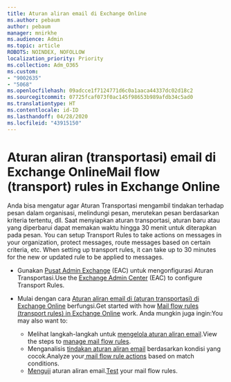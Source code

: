 ```yaml
---
title: Aturan aliran email di Exchange Online
ms.author: pebaum
author: pebaum
manager: mnirkhe
ms.audience: Admin
ms.topic: article
ROBOTS: NOINDEX, NOFOLLOW
localization_priority: Priority
ms.collection: Adm_O365
ms.custom:
- "9002635"
- "5068"
ms.openlocfilehash: 09adcce1f7124771d6c0a1aaca44337dc02d18c2
ms.sourcegitcommit: 07725fcaf073f0ac145f98653b989afdb34c5ad0
ms.translationtype: HT
ms.contentlocale: id-ID
ms.lasthandoff: 04/28/2020
ms.locfileid: "43915150"
---
```

# <a name="mail-flow-transport-rules-in-exchange-online"></a><span data-ttu-id="03cd6-102">Aturan aliran (transportasi) email di Exchange Online</span><span class="sxs-lookup"><span data-stu-id="03cd6-102">Mail flow (transport) rules in Exchange Online</span></span>

<span data-ttu-id="03cd6-103">Anda bisa mengatur agar Aturan Transportasi mengambil tindakan terhadap pesan dalam organisasi, melindungi pesan, merutekan pesan berdasarkan kriteria tertentu, dll. Saat menyiapkan aturan transportasi, aturan baru atau yang diperbarui dapat memakan waktu hingga 30 menit untuk diterapkan pada pesan. </span><span class="sxs-lookup"><span data-stu-id="03cd6-103">You can setup Transport Rules to take actions on messages in your organization, protect messages, route messages based on certain criteria, etc.  When setting up transport rules, it can take up to 30 minutes for the new or updated rule to be applied to messages.</span></span>

- <span data-ttu-id="03cd6-104">Gunakan [Pusat Admin Exchange](https://go.microsoft.com/fwlink/p/?linkid=834822) (EAC) untuk mengonfigurasi Aturan Transportasi.</span><span class="sxs-lookup"><span data-stu-id="03cd6-104">Use the [Exchange Admin Center](https://go.microsoft.com/fwlink/p/?linkid=834822) (EAC) to configure Transport Rules.</span></span>

- <span data-ttu-id="03cd6-105">Mulai dengan cara [Aturan aliran email di (aturan transportasi) di Exchange Online](https://docs.microsoft.com/exchange/security-and-compliance/mail-flow-rules/mail-flow-rules) berfungsi.</span><span class="sxs-lookup"><span data-stu-id="03cd6-105">Get started with how [Mail flow rules (transport rules) in Exchange Online](https://docs.microsoft.com/exchange/security-and-compliance/mail-flow-rules/mail-flow-rules) work.</span></span> <span data-ttu-id="03cd6-106">Anda mungkin juga ingin:</span><span class="sxs-lookup"><span data-stu-id="03cd6-106">You may also want to:</span></span>

    - <span data-ttu-id="03cd6-107">Melihat langkah-langkah untuk [mengelola aturan aliran email](https://docs.microsoft.com/exchange/security-and-compliance/mail-flow-rules/manage-mail-flow-rules).</span><span class="sxs-lookup"><span data-stu-id="03cd6-107">View the steps to [manage mail flow rules](https://docs.microsoft.com/exchange/security-and-compliance/mail-flow-rules/manage-mail-flow-rules).</span></span>
    - <span data-ttu-id="03cd6-108">Menganalisis [tindakan aturan aliran email](https://docs.microsoft.com/exchange/security-and-compliance/mail-flow-rules/mail-flow-rule-actions) berdasarkan kondisi yang cocok.</span><span class="sxs-lookup"><span data-stu-id="03cd6-108">Analyze your[ mail flow rule actions](https://docs.microsoft.com/exchange/security-and-compliance/mail-flow-rules/mail-flow-rule-actions) based on match conditions.</span></span>
    - <span data-ttu-id="03cd6-109">[Menguji](https://docs.microsoft.com/exchange/security-and-compliance/mail-flow-rules/test-mail-flow-rules) aturan aliran email.</span><span class="sxs-lookup"><span data-stu-id="03cd6-109">[Test](https://docs.microsoft.com/exchange/security-and-compliance/mail-flow-rules/test-mail-flow-rules) your mail flow rules.</span></span>
